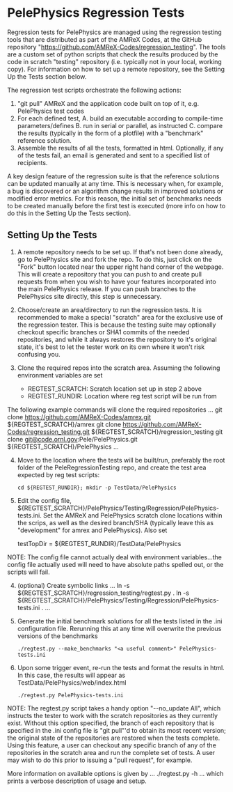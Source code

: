 # PelePhysics Regression Tests

Regression tests for PelePhysics are managed using the regression testing
tools that are distributed as part of the AMReX Codes, at the GitHub
repository "https://github.com/AMReX-Codes/regression_testing".  The
tools are a custom set of python scripts that check the results produced
by the code in scratch "testing" repository (i.e. typically not in your 
local, working copy).  For information on how to set up a remote repository,
see the Setting Up the Tests section below.

The regression test scripts orchestrate the following actions:
1. "git pull" AMReX and the application code built on top of it, e.g.
   PelePhysics test codes
2. For each defined test,
   A. build an executable according to compile-time parameters/defines
   B. run in serial or parallel, as instructed
   C. compare the results (typically in the form of a plotfile) with a
      "benchmark" reference solution.
3. Assemble the results of all the tests, formatted in html.
   Optionally, if any of the tests fail, an email is generated and sent
   to a specified list of recipients.

A key design feature of the regression suite is that the reference
solutions can be updated manually at any time.  This is necessary
when, for example, a bug is discovered or an algorithm change results
in improved solutions or modified error metrics.  For this reason, the
initial set of benchmarks needs to be created manually before the first
test is executed (more info on how to do this in the Setting Up the
Tests section).


## Setting Up the Tests

1. A remote repository needs to be set up.  If that's not been done
already, go to PelePhysics site and fork the repo.  To do this, just
click on the "Fork" button located near the upper right hand corner of
the webpage.  This will create a repository that you can push to and
create pull requests from when you wish to have your features incorporated
into the main PelePhysics release.  If you can push branches to the 
PelePhysics site directly, this step is unnecessary.

2. Choose/create an area/directory to run the regression tests.  It is
recommended to make a special "scratch" area for the exclusive use of
the regression tester.  This is because the testing suite may optionally
checkout specific branches or SHA1 commits of the needed repositories,
and while it always restores the repository to it's original state, it's
best to let the tester work on its own where it won't risk confusing
you.

3. Clone the required repos into the scratch area.  Assuming the
following environment variables are set 

   *  REGTEST_SCRATCH: Scratch location set up in step 2 above
   *  REGTEST_RUNDIR: Location where reg test script will be run from

The following example commands will clone the required repositories
    ...
    git clone https://github.com/AMReX-Codes/amrex.git ${REGTEST_SCRATCH}/amrex
    git clone https://github.com/AMReX-Codes/regression_testing.git ${REGTEST_SCRATCH}/regression_testing
    git clone git@code.ornl.gov:Pele/PelePhysics.git ${REGTEST_SCRATCH}/PelePhysics
    ...

4.  Move to the location where the tests will be built/run, preferably the 
root folder of the PeleRegressionTesting repo, and create the test area expected 
by reg test scripts:

    ```
    cd ${REGTEST_RUNDIR}; mkdir -p TestData/PelePhysics
    ```

3.  Edit the config file, ${REGTEST_SCRATCH}/PelePhysics/Testing/Regression/PelePhysics-tests.ini.
Set the AMReX and PelePhysics scratch clone locations within the scrips, as well as the 
desired branch/SHA (typically leave this as "development" for amrex and PelePhysics).
Also set

     testTopDir =  ${REGTEST_RUNDIR}/TestData/PelePhysics

NOTE: The config file cannot actually deal with environment variables...the config file
actually used will need to have absolute paths spelled out, or the scripts will fail.

4. (optional) Create symbolic links 
    ...
    ln -s ${REGTEST_SCRATCH}/regression_testing/regtest.py .
    ln -s ${REGTEST_SCRATCH}/PelePhysics/Testing/Regression/PelePhysics-tests.ini .
    ...

4.  Generate the initial benchmark solutions for all the tests listed
in the .ini configuration file.  Rerunning this at any time will
overwrite the previous versions of the benchmarks

    ```
    ./regtest.py --make_benchmarks "<a useful comment>" PelePhysics-tests.ini
    ```

5. Upon some trigger event, re-run the tests and format the results in
html.  In this case, the results will appear as
TestData/PelePhysics/web/index.html

    ```
    ./regtest.py PelePhysics-tests.ini
    ```

NOTE: The regtest.py script takes a handy option "--no_update All",
which instructs the tester to work with the scratch repositories as
they currently exist.  Without this option specified, the branch of
each repository that is specified in the .ini config file is "git
pull"'d to obtain its most recent version; the original state of the
repositories are restored when the tests complete.  Using this
feature, a user can checkout any specific branch of any of the
repositories in the scratch area and run the complete set of tests.  A
user may wish to do this prior to issuing a "pull request", for
example.

More information on available options is given by
    ...
    ./regtest.py -h
    ...
which prints a verbose description of usage and setup. 
